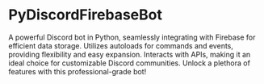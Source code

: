 # PyDiscordFirebaseBot
A powerful Discord bot in Python, seamlessly integrating with Firebase for efficient data storage. Utilizes autoloads for commands and events, providing flexibility and easy expansion. Interacts with APIs, making it an ideal choice for customizable Discord communities. Unlock a plethora of features with this professional-grade bot!
